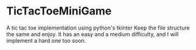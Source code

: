 # TicTacToeMiniGame
A tic tac toe implementation using python's tkinter
Keep the file structure the same and enjoy. It has an easy and a medium difficulty, and I will implement a hard one too soon.
